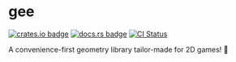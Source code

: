 # gee

[![crates.io badge](http://meritbadge.herokuapp.com/gee)](https://crates.io/crates/gee)
[![docs.rs badge](https://docs.rs/gee/badge.svg)](https://docs.rs/gee)
[![CI Status](https://github.com/BrainiumLLC/gee/workflows/CI/badge.svg)](https://github.com/BrainiumLLC/gee/actions)

A convenience-first geometry library tailor-made for 2D games! 📐
